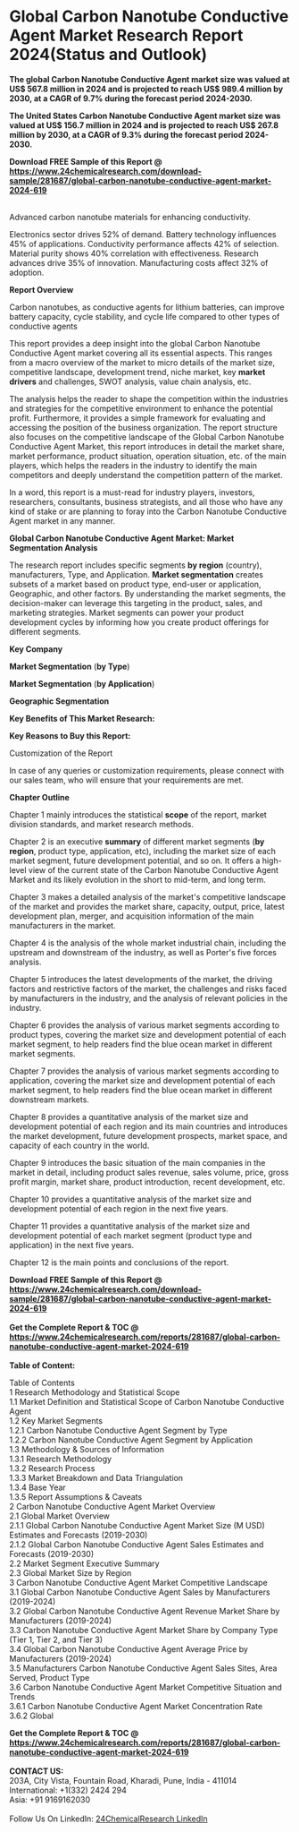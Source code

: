 <h1>Global Carbon Nanotube Conductive Agent Market Research Report 2024(Status and Outlook)</h1><p><strong>The global Carbon Nanotube Conductive Agent market size was valued at US$ 567.8 million in 2024 and is projected to reach US$ 989.4 million by 2030, at a CAGR of 9.7% during the forecast period 2024-2030.</strong></p><p>
</p><p><strong>The United States Carbon Nanotube Conductive Agent market size was valued at US$ 156.7 million in 2024 and is projected to reach US$ 267.8 million by 2030, at a CAGR of 9.3% during the forecast period 2024-2030.</strong></p><div><b>Download FREE Sample of this Report @ 
            <a href="https://www.24chemicalresearch.com/download-sample/281687/global-carbon-nanotube-conductive-agent-market-2024-619">
            https://www.24chemicalresearch.com/download-sample/281687/global-carbon-nanotube-conductive-agent-market-2024-619</a></b></div><br><p>
</p><p>Advanced carbon nanotube materials for enhancing conductivity.</p><p>
</p><p>Electronics sector drives 52% of demand. Battery technology influences 45% of applications. Conductivity performance affects 42% of selection. Material purity shows 40% correlation with effectiveness. Research advances drive 35% of innovation. Manufacturing costs affect 32% of adoption.</p><p>
</p><p><strong>Report Overview</strong></p><p>
</p><p></p><p>
</p><p>Carbon nanotubes, as conductive agents for lithium batteries, can improve battery capacity, cycle stability, and cycle life compared to other types of conductive agents</p><p>
</p><p>This report provides a deep insight into the global Carbon Nanotube Conductive Agent market covering all its essential aspects. This ranges from a macro overview of the market to micro details of the market size, competitive landscape, development trend, niche market, key <strong>market drivers</strong> and challenges, SWOT analysis, value chain analysis, etc.</p><p>
</p><p>The analysis helps the reader to shape the competition within the industries and strategies for the competitive environment to enhance the potential profit. Furthermore, it provides a simple framework for evaluating and accessing the position of the business organization. The report structure also focuses on the competitive landscape of the Global Carbon Nanotube Conductive Agent Market, this report introduces in detail the market share, market performance, product situation, operation situation, etc. of the main players, which helps the readers in the industry to identify the main competitors and deeply understand the competition pattern of the market.</p><p>
</p><p>In a word, this report is a must-read for industry players, investors, researchers, consultants, business strategists, and all those who have any kind of stake or are planning to foray into the Carbon Nanotube Conductive Agent market in any manner.</p><p>
</p><p><strong>Global Carbon Nanotube Conductive Agent Market: Market Segmentation Analysis</strong></p><p>
</p><p>The research report includes specific segments <strong>by region</strong> (country), manufacturers, Type, and Application. <strong>Market segmentation</strong> creates subsets of a market based on product type, end-user or application, Geographic, and other factors. By understanding the market segments, the decision-maker can leverage this targeting in the product, sales, and marketing strategies. Market segments can power your product development cycles by informing how you create product offerings for different segments.</p><p>
</p><p><strong>Key Company</strong></p><p>
</p><p>
</p><p><strong>Market Segmentation</strong> (<strong>by Type</strong>)</p><p>
</p><p>
</p><p><strong>Market Segmentation</strong> (<strong>by Application</strong>)</p><p>
</p><p>
</p><p><strong>Geographic Segmentation</strong></p><p>
</p><p>
</p><p><strong>Key Benefits of This Market Research:</strong></p><p>
</p><p>
</p><p><strong>Key Reasons to Buy this Report:</strong></p><p>
</p><p>
</p><p>Customization of the Report</p><p>
</p><p>In case of any queries or customization requirements, please connect with our sales team, who will ensure that your requirements are met.</p><p>
</p><p><strong>Chapter Outline</strong></p><p>
</p><p>Chapter 1 mainly introduces the statistical <strong>scope</strong> of the report, market division standards, and market research methods.</p><p>
</p><p>Chapter 2 is an executive <strong>summary</strong> of different market segments (<strong>by region</strong>, product type, application, etc), including the market size of each market segment, future development potential, and so on. It offers a high-level view of the current state of the Carbon Nanotube Conductive Agent Market and its likely evolution in the short to mid-term, and long term.</p><p>
</p><p>Chapter 3 makes a detailed analysis of the market's competitive landscape of the market and provides the market share, capacity, output, price, latest development plan, merger, and acquisition information of the main manufacturers in the market.</p><p>
</p><p>Chapter 4 is the analysis of the whole market industrial chain, including the upstream and downstream of the industry, as well as Porter's five forces analysis.</p><p>
</p><p>Chapter 5 introduces the latest developments of the market, the driving factors and restrictive factors of the market, the challenges and risks faced by manufacturers in the industry, and the analysis of relevant policies in the industry.</p><p>
</p><p>Chapter 6 provides the analysis of various market segments according to product types, covering the market size and development potential of each market segment, to help readers find the blue ocean market in different market segments.</p><p>
</p><p>Chapter 7 provides the analysis of various market segments according to application, covering the market size and development potential of each market segment, to help readers find the blue ocean market in different downstream markets.</p><p>
</p><p>Chapter 8 provides a quantitative analysis of the market size and development potential of each region and its main countries and introduces the market development, future development prospects, market space, and capacity of each country in the world.</p><p>
</p><p>Chapter 9 introduces the basic situation of the main companies in the market in detail, including product sales revenue, sales volume, price, gross profit margin, market share, product introduction, recent development, etc.</p><p>
</p><p>Chapter 10 provides a quantitative analysis of the market size and development potential of each region in the next five years.</p><p>
</p><p>Chapter 11 provides a quantitative analysis of the market size and development potential of each market segment (product type and application) in the next five years.</p><p>
</p><p>Chapter 12 is the main points and conclusions of the report.</p><p>

</p><div><b>Download FREE Sample of this Report @ 
            <a href="https://www.24chemicalresearch.com/download-sample/281687/global-carbon-nanotube-conductive-agent-market-2024-619">
            https://www.24chemicalresearch.com/download-sample/281687/global-carbon-nanotube-conductive-agent-market-2024-619</a></b></div><br><div><b>Get the Complete Report & TOC @ 
            <a href="https://www.24chemicalresearch.com/reports/281687/global-carbon-nanotube-conductive-agent-market-2024-619">
            https://www.24chemicalresearch.com/reports/281687/global-carbon-nanotube-conductive-agent-market-2024-619</a></b></div><br>
            <b>Table of Content:</b><p>Table of Contents<br />
 1 Research Methodology and Statistical Scope<br />
 1.1 Market Definition and Statistical Scope of Carbon Nanotube Conductive Agent<br />
 1.2 Key Market Segments<br />
 1.2.1 Carbon Nanotube Conductive Agent Segment by Type<br />
 1.2.2 Carbon Nanotube Conductive Agent Segment by Application<br />
 1.3 Methodology & Sources of Information<br />
 1.3.1 Research Methodology<br />
 1.3.2 Research Process<br />
 1.3.3 Market Breakdown and Data Triangulation<br />
 1.3.4 Base Year<br />
 1.3.5 Report Assumptions & Caveats<br />
 2 Carbon Nanotube Conductive Agent Market Overview<br />
 2.1 Global Market Overview<br />
 2.1.1 Global Carbon Nanotube Conductive Agent Market Size (M USD) Estimates and Forecasts (2019-2030)<br />
 2.1.2 Global Carbon Nanotube Conductive Agent Sales Estimates and Forecasts (2019-2030)<br />
 2.2 Market Segment Executive Summary<br />
 2.3 Global Market Size by Region<br />
 3 Carbon Nanotube Conductive Agent Market Competitive Landscape<br />
 3.1 Global Carbon Nanotube Conductive Agent Sales by Manufacturers (2019-2024)<br />
 3.2 Global Carbon Nanotube Conductive Agent Revenue Market Share by Manufacturers (2019-2024)<br />
 3.3 Carbon Nanotube Conductive Agent Market Share by Company Type (Tier 1, Tier 2, and Tier 3)<br />
 3.4 Global Carbon Nanotube Conductive Agent Average Price by Manufacturers (2019-2024)<br />
 3.5 Manufacturers Carbon Nanotube Conductive Agent Sales Sites, Area Served, Product Type<br />
 3.6 Carbon Nanotube Conductive Agent Market Competitive Situation and Trends<br />
 3.6.1 Carbon Nanotube Conductive Agent Market Concentration Rate<br />
 3.6.2 Global </p><div><b>Get the Complete Report & TOC @ 
            <a href="https://www.24chemicalresearch.com/reports/281687/global-carbon-nanotube-conductive-agent-market-2024-619">
            https://www.24chemicalresearch.com/reports/281687/global-carbon-nanotube-conductive-agent-market-2024-619</a></b></div><br><b>CONTACT US:</b><br>
            203A, City Vista, Fountain Road, Kharadi, Pune, India - 411014<br>
            International: +1(332) 2424 294<br>
            Asia: +91 9169162030 <br><br>
            Follow Us On LinkedIn: <a href="https://www.linkedin.com/company/24chemicalresearch/">24ChemicalResearch LinkedIn</a>